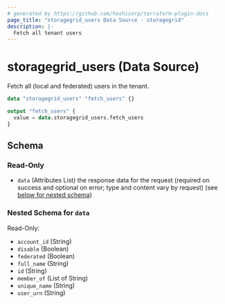 ```yaml
---
# generated by https://github.com/hashicorp/terraform-plugin-docs
page_title: "storagegrid_users Data Source - storagegrid"
description: |-
  Fetch all tenant users
---
```


# storagegrid_users (Data Source)

Fetch all (local and federated) users in the tenant.

```terraform
data "storagegrid_users" "fetch_users" {}

output "fetch_users" {
  value = data.storagegrid_users.fetch_users
}
```


<!-- schema generated by tfplugindocs -->
## Schema

### Read-Only

- `data` (Attributes List) the response data for the request (required on success and optional on error; type and content vary by request) (see [below for nested schema](#nestedatt--data))

<a id="nestedatt--data"></a>
### Nested Schema for `data`

Read-Only:

- `account_id` (String)
- `disable` (Boolean)
- `federated` (Boolean)
- `full_name` (String)
- `id` (String)
- `member_of` (List of String)
- `unique_name` (String)
- `user_urn` (String)
